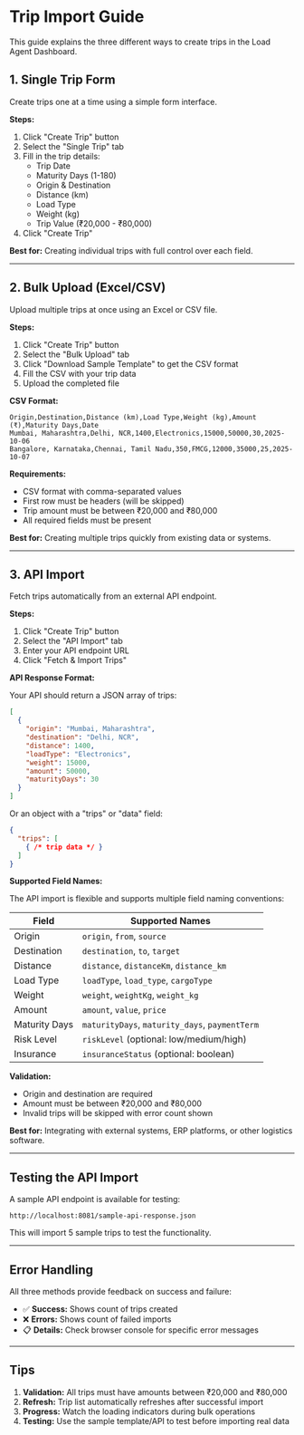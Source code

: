 # Trip Import Guide

This guide explains the three different ways to create trips in the Load Agent Dashboard.

## 1. Single Trip Form

Create trips one at a time using a simple form interface.

**Steps:**
1. Click "Create Trip" button
2. Select the "Single Trip" tab
3. Fill in the trip details:
   - Trip Date
   - Maturity Days (1-180)
   - Origin & Destination
   - Distance (km)
   - Load Type
   - Weight (kg)
   - Trip Value (₹20,000 - ₹80,000)
4. Click "Create Trip"

**Best for:** Creating individual trips with full control over each field.

---

## 2. Bulk Upload (Excel/CSV)

Upload multiple trips at once using an Excel or CSV file.

**Steps:**
1. Click "Create Trip" button
2. Select the "Bulk Upload" tab
3. Click "Download Sample Template" to get the CSV format
4. Fill the CSV with your trip data
5. Upload the completed file

**CSV Format:**
```csv
Origin,Destination,Distance (km),Load Type,Weight (kg),Amount (₹),Maturity Days,Date
Mumbai, Maharashtra,Delhi, NCR,1400,Electronics,15000,50000,30,2025-10-06
Bangalore, Karnataka,Chennai, Tamil Nadu,350,FMCG,12000,35000,25,2025-10-07
```

**Requirements:**
- CSV format with comma-separated values
- First row must be headers (will be skipped)
- Trip amount must be between ₹20,000 and ₹80,000
- All required fields must be present

**Best for:** Creating multiple trips quickly from existing data or systems.

---

## 3. API Import

Fetch trips automatically from an external API endpoint.

**Steps:**
1. Click "Create Trip" button
2. Select the "API Import" tab
3. Enter your API endpoint URL
4. Click "Fetch & Import Trips"

**API Response Format:**

Your API should return a JSON array of trips:

```json
[
  {
    "origin": "Mumbai, Maharashtra",
    "destination": "Delhi, NCR",
    "distance": 1400,
    "loadType": "Electronics",
    "weight": 15000,
    "amount": 50000,
    "maturityDays": 30
  }
]
```

Or an object with a "trips" or "data" field:

```json
{
  "trips": [
    { /* trip data */ }
  ]
}
```

**Supported Field Names:**

The API import is flexible and supports multiple field naming conventions:

| Field | Supported Names |
|-------|----------------|
| Origin | `origin`, `from`, `source` |
| Destination | `destination`, `to`, `target` |
| Distance | `distance`, `distanceKm`, `distance_km` |
| Load Type | `loadType`, `load_type`, `cargoType` |
| Weight | `weight`, `weightKg`, `weight_kg` |
| Amount | `amount`, `value`, `price` |
| Maturity Days | `maturityDays`, `maturity_days`, `paymentTerm` |
| Risk Level | `riskLevel` (optional: low/medium/high) |
| Insurance | `insuranceStatus` (optional: boolean) |

**Validation:**
- Origin and destination are required
- Amount must be between ₹20,000 and ₹80,000
- Invalid trips will be skipped with error count shown

**Best for:** Integrating with external systems, ERP platforms, or other logistics software.

---

## Testing the API Import

A sample API endpoint is available for testing:

```
http://localhost:8081/sample-api-response.json
```

This will import 5 sample trips to test the functionality.

---

## Error Handling

All three methods provide feedback on success and failure:

- ✅ **Success:** Shows count of trips created
- ❌ **Errors:** Shows count of failed imports
- 📋 **Details:** Check browser console for specific error messages

---

## Tips

1. **Validation:** All trips must have amounts between ₹20,000 and ₹80,000
2. **Refresh:** Trip list automatically refreshes after successful import
3. **Progress:** Watch the loading indicators during bulk operations
4. **Testing:** Use the sample template/API to test before importing real data
